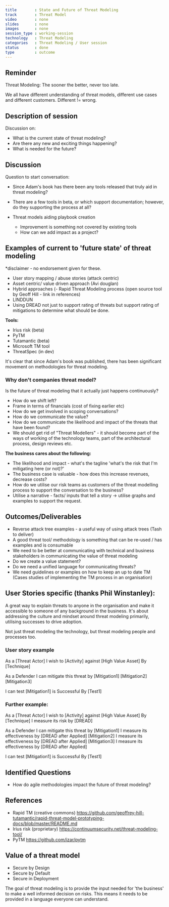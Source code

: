 ```yaml
---
title        : State and Future of Threat Modeling
track        : Threat Model
video        : none
slides       : none
images       : none
session_type : working-session         
technology   : Threat Modeling
categories   : Threat Modeling / User session
status       : done              
type         : outcome
---
```



## Reminder

Threat Modeling: The sooner the better, never too late. 

We all have different understanding of threat models, different use cases and different customers. Different != wrong. 


## Description of session

Discussion on:
- What is the current state of threat modeling? 
- Are there any new and exciting things happening? 
- What is needed for the future?

## Discussion

Question to start conversation: 
 - Since Adam's book has there been any tools released that truly aid in threat modeling? 
 
 - There are a few tools in beta, or which support documentation; however, do they supporting the process at all? 
 - Threat models aiding playbook creation
   - Improvement is something not covered by existing tools
   - How can we add impact as a project?

## Examples of current to 'future state' of threat modeling

*disclaimer - no endorsement given for these.

- User story mapping / abuse stories (attack centric) 
- Asset centric/ value driven approach (Avi douglan) 
- Hybrid approaches (- Rapid Threat Modeling process (open source tool by Geoff Hill - link in references) 
- LINDDUN
- Using DREAD not just to support rating of threats but support rating of mitigations to determine what should be done. 

**Tools:**

- Irius risk (beta) 
- PyTM
- Tutamantic (beta) 
- Microsoft TM tool
- ThreatSpec (in dev) 

It's clear that since Adam's book was published, there has been significant movement on methodologies for threat modeling. 


### Why don't companies threat model? 

Is the future of threat modeling that it actually just happens continuously?
- How do we shift left?
- Frame in terms of financials (cost of fixing earlier etc)
- How do we get involved in scoping conversations? 
- How do we communicate the value?  
- How do we communicate the likelihood and impact of the threats that have been found? 
- We should get rid of "Threat Modellers" - it should become part of the ways of working of the technology teams, part of the architectural process, design reviews etc.  



**The business cares about the following:**

- The likelihood and impact - what's the tagline 'what's the risk that I'm mitigating here (or not)?'
- The business case is valuable - how does this increase revenues, decrease costs?
- How do we utilise our risk teams as customers of the threat modelling process to support the conversation to the business? 
- Utilise a narrative - facts/ inputs that tell a story -> utilise graphs and examples to support the request. 



## Outcomes/Deliverables 

- Reverse attack tree examples - a useful way of using attack trees (Tash to deliver) 
- A good threat tool/ methodology is something that can be re-used / has examples and is consumable 
- We need to be better at communicating with technical and business stakeholders in communicating the value of threat modeling 
- Do we create a value statement?
- Do we need a unified language for communicating threats? 
- We need guidelines or examples on how to keep an up to date TM (Cases studies of implementing the TM process in an organisation)



## User Stories specific (thanks Phil Winstanley):

A great way to explain threats to anyone in the organisation and make it accessible to someone of any background in the business.
It's about addressing the culture and mindset around threat modeling primarily, utilising successes to drive adoption.

Not just threat modeling the technology, but threat modeling people and processes too. 

### User story example

As a [Threat Actor]
I wish to [Activity] against [High Value Asset]
By [Technique]

As a Defender I can mitigate this threat by
[Mitigation1]
[Mitigation2]
[Mitigation3]

I can test [Mitigation1] is Successful
By [Test1]


### Further example:

As a [Threat Actor]
I wish to [Activity] against [High Value Asset]
By [Technique]
I measure its risk by [DREAD]


As a Defender I can mitigate this threat by
[Mitigation1] I measure its effectiveness by [DREAD after Applied]
[Mitigation2] I measure its effectiveness by [DREAD after Applied]
[Mitigation3] I measure its effectiveness by [DREAD after Applied]

I can test [Mitigation1] is Successful
By [Test1]

## Identified Questions

- How do agile methodologies impact the future of threat modeling? 

 
## References 

- Rapid TM (creative commons) https://github.com/geoffrey-hill-tutamantic/rapid-threat-model-prototyping-docs/blob/master/README.md
- Irius risk (proprietary) https://continuumsecurity.net/threat-modeling-tool/ 
- PyTM https://github.com/izar/pytm 


## Value of a threat model

- Secure by Design
- Secure by Default
- Secure in Deployment

The goal of threat modeling is to provide the input needed for 'the business' to make a well informed decision on risks.
This means it needs to be provided in a language everyone can understand. 


